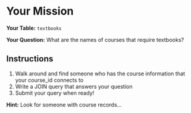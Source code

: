 # Your Mission

**Your Table:** `textbooks`

**Your Question:** What are the names of courses that require textbooks?

## Instructions
1. Walk around and find someone who has the course information that your course_id connects to
2. Write a JOIN query that answers your question
3. Submit your query when ready!

**Hint:** Look for someone with course records...